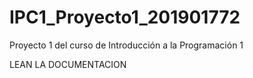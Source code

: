 # IPC1_Proyecto1_201901772
Proyecto 1 del curso de Introducción a la Programación 1

LEAN LA DOCUMENTACION
